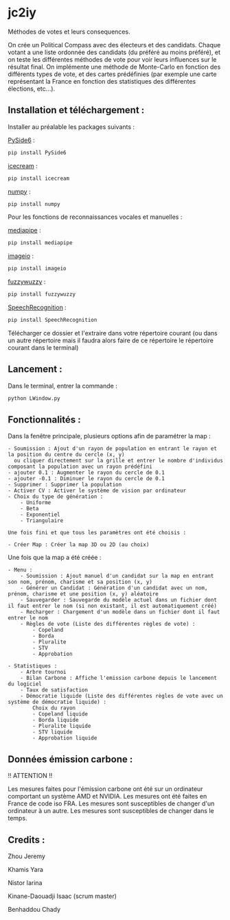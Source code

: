 # jc2iy

Méthodes de votes et leurs consequences.

On crée un Political Compass avec des électeurs et des candidats. Chaque votant a une liste ordonnée des candidats (du préféré au moins préféré), et on teste les différentes méthodes de vote pour voir leurs influences sur le résultat final.
On implémente une méthode de Monte-Carlo en fonction des différents types de vote, et des cartes prédéfinies (par exemple une carte représentant la France en fonction des statistiques des différentes élections, etc...).


## Installation et téléchargement :

Installer au préalable les packages suivants :

[PySide6](https://pypi.org/project/PySide6/) :

```bash
pip install PySide6
```

[icecream](https://pypi.org/project/icecream/) :

```bash
pip install icecream
```

[numpy](https://pypi.org/project/numpy/) :

```bash
pip install numpy
```

Pour les fonctions de reconnaissances vocales et manuelles :

[mediapipe](https://pypi.org/project/mediapipe/) :

```bash
pip install mediapipe
```

[imageio](https://pypi.org/project/imageio/) :

```bash
pip install imageio
```

[fuzzywuzzy](https://pypi.org/project/fuzzywuzzy/) :

```bash
pip install fuzzywuzzy
```

[SpeechRecognition](https://pypi.org/project/SpeechRecognition/) :

```bash
pip install SpeechRecognition
```


Télécharger ce dossier et l'extraire dans votre répertoire courant (ou dans un autre répertoire mais il faudra alors faire de ce répertoire le répertoire courant dans le terminal)


## Lancement :

Dans le terminal, entrer la commande : 

```bash
python LWindow.py
```


## Fonctionnalités :

Dans la fenêtre principale, plusieurs options afin de paramétrer la map :

    - Soumission : Ajout d'un rayon de population en entrant le rayon et la position du centre du cercle (x, y)
      ou cliquer directement sur la grille et entrer le nombre d'individus composant la population avec un rayon prédéfini
    - ajouter 0.1 : Augmenter le rayon du cercle de 0.1
    - ajouter -0.1 : Diminuer le rayon du cercle de 0.1
    - Supprimer : Supprimer la population
    - Activer CV : Activer le système de vision par ordinateur
    - Choix du type de génération :
        - Uniforme
        - Beta
        - Exponentiel
        - Triangulaire

    Une fois fini et que tous les paramètres ont été choisis :

    - Créer Map : Créer la map 3D ou 2D (au choix)


Une fois que la map a été créée :

    - Menu :
        - Soumission : Ajout manuel d'un candidat sur la map en entrant son nom, prénom, charisme et sa position (x, y)
        - Générer un Candidat : Génération d'un candidat avec un nom, prénom, charisme et une position (x, y) aléatoire
        - Sauvegarder : Sauvegarde du modèle actuel dans un fichier dont il faut entrer le nom (si non existant, il est automatiquement créé)
        - Recharger : Chargement d'un modèle dans un fichier dont il faut entrer le nom
        - Règles de vote (Liste des différentes règles de vote) :
            - Copeland
            - Borda
            - Pluralite
            - STV
            - Approbation
    
    - Statistiques :
        - Arbre tournoi
        - Bilan Carbone : Affiche l'emission carbone depuis le lancement du logiciel
        - Taux de satisfaction
        - Démocratie liquide (Liste des différentes règles de vote avec un système de démocratie liquide) :
            Choix du rayon
            - Copeland liquide
            - Borda liquide
            - Pluralite liquide
            - STV liquide
            - Approbation liquide


## Données émission carbone :

!! ATTENTION !!

Les mesures faites pour l'émission carbone ont été sur un ordinateur comportant un système AMD et NVIDIA.
Les mesures ont été faites en France de code iso FRA.
Les mesures sont susceptibles de changer d'un ordinateur à un autre.
Les mesures sont susceptibles de changer dans le temps.



## Credits :

Zhou Jeremy

Khamis Yara

Nistor Iarina

Kinane-Daouadji Isaac (scrum master)

Benhaddou Chady